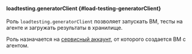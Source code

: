 #### loadtesting.generatorClient {#load-testing-generatorClient}

Роль `loadtesting.generatorClient` позволяет запускать ВМ, тесты на агенте и загружать результаты в хранилище.

Роль назначается на [сервисный аккаунт](../iam/concepts/users/service-accounts.md), от которого создается ВМ с агентом.